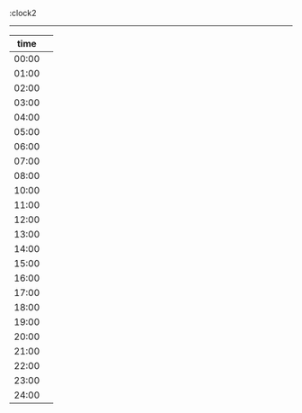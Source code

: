 
:clock2

---

| time |  |
| --- | ---| 
| 00:00 | |
| 01:00 | |
| 02:00 | |
| 03:00 | |
| 04:00 | |
| 05:00 | |
| 06:00 | |
| 07:00 | |
| 08:00 | |
| 10:00 | |
| 11:00 | |
| 12:00 | |
| 13:00 | |
| 14:00 | |
| 15:00 | |
| 16:00 | |
| 17:00 | |
| 18:00 | |
| 19:00 | |
| 20:00 | |
| 21:00 | |
| 22:00 | |
| 23:00 | |
| 24:00 | |
